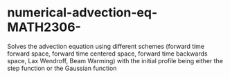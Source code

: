 # numerical-advection-eq-MATH2306-
Solves the advection equation using different schemes (forward time forward space, forward time centered space, forward time backwards space, Lax Wendroff, Beam Warming) with the initial profile being either the step function or the Gaussian function

